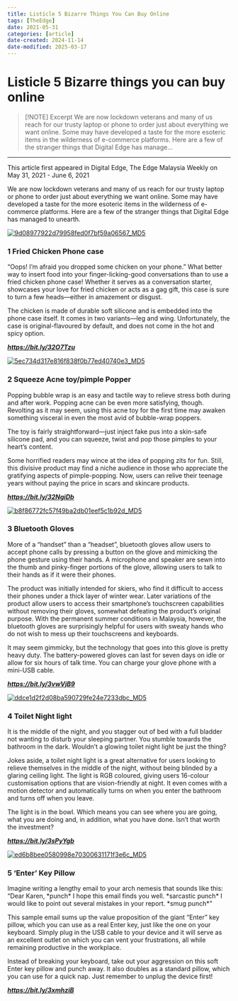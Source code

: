 ```yaml
---
title: Listicle 5 Bizarre Things You Can Buy Online
tags: [TheEdge]
date: 2021-05-31
categories: [article]
date-created: 2024-11-14
date-modified: 2025-03-17
---
```


# Listicle 5 Bizarre things you can buy online

> [!NOTE] Excerpt
> We are now lockdown veterans and many of us reach for our trusty laptop or phone to order just about everything we want online. Some may have developed a taste for the more esoteric items in the wilderness of e-commerce platforms. Here are a few of the stranger things that Digital Edge has manage…

---

This article first appeared in Digital Edge, The Edge Malaysia Weekly on May 31, 2021 - June 6, 2021

We are now lockdown veterans and many of us reach for our trusty laptop or phone to order just about everything we want online. Some may have developed a taste for the more esoteric items in the wilderness of e-commerce platforms. Here are a few of the stranger things that Digital Edge has managed to unearth.

[![9d08977922d79958fed0f7bf59a06567_MD5](/media/9d08977922d79958fed0f7bf59a06567_MD5.jpg)](https://assets.theedgemarkets.com/pictures/DE12-Fried-chicken-tem1372_theedgemarkets.jpg)

### 1 Fried Chicken Phone case

“Oops! I’m afraid you dropped some chicken on your phone.” What better way to insert food into your finger-licking-good conversations than to use a fried chicken phone case! Whether it serves as a conversation starter, showcases your love for fried chicken or acts as a gag gift, this case is sure to turn a few heads—either in amazement or disgust.

The chicken is made of durable soft silicone and is embedded into the phone case itself. It comes in two variants—leg and wing. Unfortunately, the case is original-flavoured by default, and does not come in the hot and spicy option.

**_https://bit.ly/32O7Tzu_**

[![5ec734d317e816f838f0b77ed40740e3_MD5](/media/5ec734d317e816f838f0b77ed40740e3_MD5.jpg)](https://assets.theedgemarkets.com/pictures/DE12-Squeeze-toy-tem1372_theedgemarkets.jpg)

### 2 Squeeze Acne toy/pimple Popper

Popping bubble wrap is an easy and tactile way to relieve stress both during and after work. Popping acne can be even more satisfying, though. Revolting as it may seem, using this acne toy for the first time may awaken something visceral in even the most avid of bubble-wrap poppers.

The toy is fairly straightforward—just inject fake pus into a skin-safe silicone pad, and you can squeeze, twist and pop those pimples to your heart’s content.

Some horrified readers may wince at the idea of popping zits for fun. Still, this divisive product may find a niche audience in those who appreciate the gratifying aspects of pimple-popping. Now, users can relive their teenage years without paying the price in scars and skincare products.

**_https://bit.ly/32NgiDb_**

[![b8f86772fc57f49ba2db01eef5c1b92d_MD5](/media/b8f86772fc57f49ba2db01eef5c1b92d_MD5.jpg)](https://assets.theedgemarkets.com/pictures/DE12-Bluetooth-gloves-tem1372_theedgemarkets.jpg)

### 3 Bluetooth Gloves

More of a “handset” than a “headset”, bluetooth gloves allow users to accept phone calls by pressing a button on the glove and mimicking the phone gesture using their hands. A microphone and speaker are sewn into the thumb and pinky-finger portions of the glove, allowing users to talk to their hands as if it were their phones.

The product was initially intended for skiers, who find it difficult to access their phones under a thick layer of winter wear. Later variations of the product allow users to access their smartphone’s touchscreen capabilities without removing their gloves, somewhat defeating the product’s original purpose. With the permanent summer conditions in Malaysia, however, the bluetooth gloves are surprisingly helpful for users with sweaty hands who do not wish to mess up their touchscreens and keyboards.

It may seem gimmicky, but the technology that goes into this glove is pretty heavy duty. The battery-powered gloves can last for seven days on idle or allow for six hours of talk time. You can charge your glove phone with a mini-USB cable.

**_https://bit.ly/3vwVjB9_**

[![ddce1d2f2d08ba590729fe24e7233dbc_MD5](/media/ddce1d2f2d08ba590729fe24e7233dbc_MD5.jpg)](https://assets.theedgemarkets.com/pictures/DE12-toilet-light-tem1372_theedgemarkets.jpg)

### 4 Toilet Night light

It is the middle of the night, and you stagger out of bed with a full bladder not wanting to disturb your sleeping partner. You stumble towards the bathroom in the dark. Wouldn’t a glowing toilet night light be just the thing?

Jokes aside, a toilet night light is a great alternative for users looking to relieve themselves in the middle of the night, without being blinded by a glaring ceiling light. The light is RGB coloured, giving users 16-colour customisation options that are vision-friendly at night. It even comes with a motion detector and automatically turns on when you enter the bathroom and turns off when you leave.

The light is in the bowl. Which means you can see where you are going, what you are doing and, in addition, what you have done. Isn’t that worth the investment?

**_https://bit.ly/3sPyYgb_**

[![ed6b8bee0580998e70300631171f3e6c_MD5](/media/ed6b8bee0580998e70300631171f3e6c_MD5.jpg)](https://assets.theedgemarkets.com/pictures/DE12-Enter-tem1372_theedgemarkets.jpg)

### 5 ‘Enter’ Key Pillow

Imagine writing a lengthy email to your arch nemesis that sounds like this: “Dear Karen, \*punch\* I hope this email finds you well. \*sarcastic punch\* I would like to point out several mistakes in your report. \*smug punch\*”

This sample email sums up the value proposition of the giant “Enter” key pillow, which you can use as a real Enter key, just like the one on your keyboard. Simply plug in the USB cable to your device and it will serve as an excellent outlet on which you can vent your frustrations, all while remaining productive in the workplace.

Instead of breaking your keyboard, take out your aggression on this soft Enter key pillow and punch away. It also doubles as a standard pillow, which you can use for a quick nap. Just remember to unplug the device first!

**_https://bit.ly/3xmhziB_**
